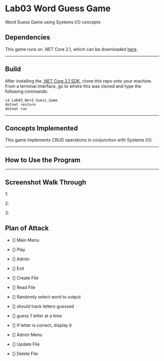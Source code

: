 # Lab03 Word Guess Game
Word Guess Game using Systems I/O concepts

## Dependencies
This game runs on .NET Core 2.1, which can be downloaded [here](https://www.microsoft.com/net/download/macos).

---
## Build
After installing the [.NET Core 2.1 SDK](https://www.microsoft.com/net/download/macos), clone this repo onto your machine. From a terminal interface, go to where this was cloned and type the following commands:

```
cd Lab03_Word_Guess_Game
dotnet restore
dotnet run
```
---
## Concepts Implemented
This game implements CRUD operations in conjunction with Systems I/O.


---
## How to Use the Program

---

## Screenshot Walk Through
1:
![]()

2:
![]()

3:
![]()

## Plan of Attack
- [] Main Menu
- [] Play
- [] Admin
- [] Exit

- [] Create File
- [] Read File
- [] Randomly select word to output
- [] _should_ track letters guessed
- [] guess 1 letter at a time
- [] If letter is correct, display it


- [] Admin Menu
- [] Update File
- [] Delete File